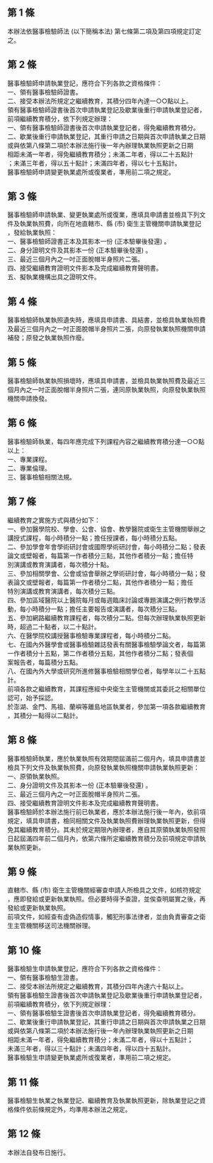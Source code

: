 第 1 條
-------
本辦法依醫事檢驗師法 (以下簡稱本法) 第七條第二項及第四項規定訂定  
之。

第 2 條
-------
醫事檢驗師申請執業登記，應符合下列各款之資格條件：  
一、領有醫事檢驗師證書。  
二、接受本辦法所規定之繼續教育，其積分四年內達一○○點以上。  
領有醫事檢驗師證書後首次申請執業登記及歇業後重行申請執業登記者，  
前項繼續教育積分，依下列規定辦理：  
一、領有醫事檢驗師證書後首次申請執業登記者，得免繼續教育積分。  
二、歇業後重行申請執業登記，其重行申請之日期與首次申請執業之日期  
    或與依第八條第二項於本辦法施行後一年內辦理執業執照更新之日期  
    相距未滿一年者，得免繼續教育積分；未滿二年者，得以二十五點計  
    ；未滿三年者，得以五十點計；未滿四年者，得以七十五點計。  
醫事檢驗師申請變更執業處所或復業者，準用前二項之規定。

第 3 條
-------
醫事檢驗師申請執業、變更執業處所或復業，應填具申請書並檢具下列文  
件及執業執照費，向所在地直轄市、縣 (市) 衛生主管機關申請執業登記  
，發給執業執照：  
一、醫事檢驗師證書正本及其影本一份 (正本驗畢後發還) 。  
二、身分證明文件及其影本一份 (正本驗畢後發還) 。  
三、最近三個月內之一吋正面脫帽半身照片二張。  
四、接受繼續教育證明文件影本及完成繼續教育聲明書。  
五、擬執業機構出具之證明文件。

第 4 條
-------
醫事檢驗師執業執照遺失時，應填具申請書、具結書，並檢具執業執照費  
及最近三個月內之一吋正面脫帽半身照片二張，向原發執業執照機關申請  
補發；原發之執業執照作廢。

第 5 條
-------
醫事檢驗師執業執照損壞時，應填具申請書，並檢具執業執照費及最近三  
個月內之一吋正面脫帽半身照片二張，連同原執業執照，向原發執業執照  
機關申請換發。

第 6 條
-------
醫事檢驗師執業，每四年應完成下列課程內容之繼續教育積分達一○○點  
以上：  
一、專業課程。  
二、專業倫理。  
三、醫事檢驗相關法規。

第 7 條
-------
繼續教育之實施方式與積分如下：  
一、參加醫學院校、學會、公會、協會、教學醫院或衛生主管機關舉辦之  
    講授式課程，每小時積分一點；擔任授課者，每小時積分五點。  
二、參加學會年會學術研討會或國際學術研討會，每小時積分二點；發表  
    論文或壁報者，每篇第一作者積分三點，其他作者積分一點；擔任特  
    別演講或教育演講者，每次積分十點。  
三、參加相關學會、公會或協會舉辦之學術研討會，每小時積分一點；發  
    表論文或壁報者，每篇第一作者積分二點，其他作者積分一點；擔任  
    特別演講或教育演講者，每次積分三點。  
四、參加區域醫院以上醫院每月或每週臨床討論或專題演講之例行教學活  
    動，每小時積分一點；擔任主要報告或演講者，每次積分三點。  
五、參加網路繼續教育課程者，每次積分二點。但每次辦理執業執照更新  
    時，超過二十點者，以二十點計。  
六、在醫學院校講授醫事檢驗專業課程者，每小時積分二點。  
七、在國內外醫學會或醫事檢驗雜誌發表有關醫事檢驗學論文者，每篇第  
    一作者積分十五點，第二作者積分五點，其他作者積分二點；發表個  
    案報告者，每篇積分五點。  
八、在國內外大學或研究所進修醫事檢驗相關學位者，每學年以二十五點  
    計。  
前項各款之繼續教育，其課程應經中央衛生主管機關或其委託之相關單位  
認可，始予採認。  
於澎湖、金門、馬祖、蘭嶼等離島地區執業者，參加第一項各款繼續教育  
，其積分一點得以二點計。

第 8 條
-------
醫事檢驗師執業，應於執業執照有效期間屆滿前二個月內，填具申請書並  
檢具下列文件及執業執照費，向原發執業執照機關申請執業執照更新：  
一、原領執業執照。  
二、身分證明文件及其影本一份 (正本驗畢後發還) 。  
三、最近三個月內之一吋正面脫帽半身照片二張。  
四、接受繼續教育證明文件影本及完成繼續教育聲明書。  
醫事檢驗師於本辦法施行前已執業者，應於本辦法施行後一年內，依前項  
規定，填具申請書，檢同相關文件及執業執照費辦理執業執照更新，但得  
免其繼續教育積分。其未於規定期限內辦理者，應自其原領執業執照發照  
日起屆滿四年前二個月內，依第六條所定繼續教育積分及前項規定申請執  
業執照更新。

第 9 條
-------
直轄市、縣 (市) 衛生主管機關經審查申請人所檢具之文件，如核符規定  
，應即發給或更新執業執照。但必要時得予查證，並俟查明屬實之後，再  
發給或更新執業執照。  
前項文件，如經查有虛偽造假情事，觸犯刑事法律者，並由負責審查之衛  
生主管機關移送司法機關辦理。

第 10 條
--------
醫事檢驗生申請執業登記，應符合下列各款之資格條件：  
一、領有醫事檢驗生證書。  
二、接受本辦法所規定之繼續教育，其積分四年內達六十點以上。  
領有醫事檢驗生證書後首次申請執業登記及歇業後重行申請執業登記者，  
前項繼續教育積分，依下列規定辦理：  
一、領有醫事檢驗生證書後首次申請執業登記者，得免繼續教育積分。  
二、歇業後重行申請執業登記，其重行申請之日期與首次申請執業之日期  
    或與依第八條第二項於本辦法施行後一年內辦理執業執照更新之日期  
    相距未滿一年者，得免繼續教育積分；未滿二年者，得以十五點計；  
    未滿三年者，得以三十點計；未滿四年者，得以四十五點計。  
醫事檢驗生申請變更執業處所或復業者，準用前二項之規定。

第 11 條
--------
醫事檢驗生執業之執業登記、繼續教育及執業執照更新，除執業登記之資  
格條件依前條規定外，均準用本辦法之規定。

第 12 條
--------
本辦法自發布日施行。


